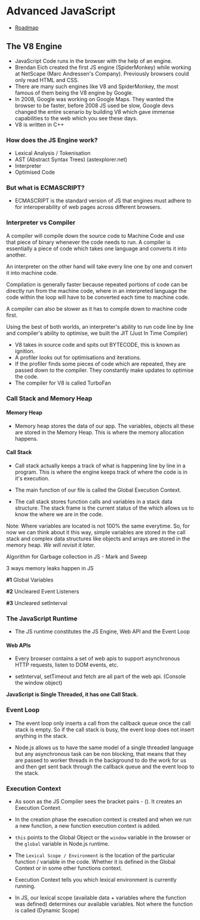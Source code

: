 # Advanced JavaScript

- [Roadmap](https://coggle.it/diagram/XE3ZoVj-rtA5hcxj/t/advanced-javascript)

## The V8 Engine

- JavaScript Code runs in the browser with the help of an engine.
- Brendan Eich created the first JS engine (SpiderMonkey) while working at NetScape (Marc Andressen's Company). Previously browsers could only read HTML and CSS.
- There are many such engines like V8 and SpiderMonkey, the most famous of them being the V8 engine by Google.
- In 2008, Google was working on Google Maps. They wanted the browser to be faster, before 2008 JS used be slow, Google devs changed the entire scenario by building V8 which gave immense capabilities to the web which you see these days.
- V8 is written in C++

### How does the JS Engine work?

- Lexical Analysis / Tokenisation
- AST (Abstract Syntax Trees) (astexplorer.net)
- Interpreter
- Optimised Code

### But what is ECMASCRIPT?

- ECMASCRIPT is the standard version of JS that engines must adhere to for interoperability of web pages across different browsers.

### Interpreter vs Compiler

A compiler will compile down the source code to Machine Code and use that piece of binary whenever the code needs to run. A compiler is essentially a piece of code which takes one language and converts it into another.

An interpreter on the other hand will take every line one by one and convert it into machine code.

Compilation is generally faster because repeated portions of code can be directly run from the machine code, where in an interpreted language the code within the loop will have to be converted each time to machine code.

A compiler can also be slower as it has to compile down to machine code first.

Using the best of both worlds, an interpreter's ability to run code line by line and compiler's ability to optimise, we built the JIT (Just In Time Compiler)

- V8 takes in source code and spits out BYTECODE, this is known as ignition.
- A profiler looks out for optimisations and iterations.
- If the profiler finds some pieces of code which are repeated, they are passed down to the compiler. They constantly make updates to optimise the code.
- The compiler for V8 is called TurboFan

### Call Stack and Memory Heap

#### Memory Heap

- Memory heap stores the data of our app. The variables, objects all these are stored in the Memory Heap. This is where the memory allocation happens.

#### Call Stack

- Call stack actually keeps a track of what is happening line by line in a program. This is where the engine keeps track of where the code is in it's execution.

- The main function of our file is called the Global Execution Context.

- The call stack stores function calls and variables in a stack data structure. The stack frame is the current status of the which allows us to know the where we are in the code.

Note: Where variables are located is not 100% the same everytime. So, for now we can think about it this way, simple variables are stored in the call stack and complex data structures like objects and arrays are stored in the memory heap. _We will revisit it later._

Algorithm for Garbage collection in JS - Mark and Sweep

3 ways memory leaks happen in JS

**#1** Global Variables

**#2** Uncleared Event Listeners

**#3** Uncleared setInterval

### The JavaScript Runtime

- The JS runtime constitutes the JS Engine, Web API and the Event Loop

#### Web APIs

- Every browser contains a set of web apis to support asynchronous HTTP requests, listen to DOM events, etc.

- setInterval, setTimeout and fetch are all part of the web api. (Console the window object)

**JavaScript is Single Threaded, it has one Call Stack.**

### Event Loop

- The event loop only inserts a call from the callback queue once the call stack is empty. So if the call stack is busy, the event loop does not insert anything in the stack.

- Node.js allows us to have the same model of a single threaded language but any asynchronous task can be non blocking, that means that they are passed to worker threads in the background to do the work for us and then get sent back through the callback queue and the event loop to the stack.

### Execution Context

- As soon as the JS Compiler sees the bracket pairs - (). It creates an Execution Context.

- In the creation phase the execution context is created and when we run a new function, a new function execution context is added.

- `this` points to the Global Object or the `window` variable in the browser or the `global` variable in Node.js runtime.

- The `Lexical Scope / Environment` is the location of the particular function / variable in the code. Whether it is defined in the Global Context or in some other functions context.

- Execution Context tells you which lexical environment is currently running.

- In JS, our lexical scope (available data + variables where the function was defined) determines our available variables. Not where the function is called (Dynamic Scope)
